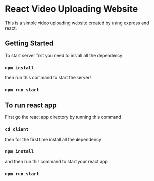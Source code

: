 # React Video Uploading Website
This is a simple video uploading website created by using express and react.

## Getting Started
To start server first you need to install all the dependency
### `npm install`
then run this command to start the server!
### `npm run start` 

## To run react app
First go the react app directory by running this command
### `cd client` 
then for the first time install all the dependency
### `npm install` 
and then run this command to start your react app
### `npm run start`